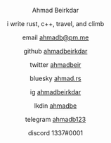 <p align="center">
  <p align="center">Ahmad Beirkdar</p>
  <p align="center">i write rust, c++, travel, and climb</p>
  <p align="center">email <a href="mailto:ahmadb@pm.me">ahmadb@pm.me</a></p>
  <p align="center">github <a href="https://github.com/ahmadbeirkdar">ahmadbeirkdar</a></p>
  <p align="center">twitter <a href="https://twitter.com/ahmadbeir">ahmadbeir</a></p>
  <p align="center">bluesky <a href="https://bsky.app/profile/ahmad.rs">ahmad.rs</a></p>
  <p align="center">ig <a href="https://www.instagram.com/ahmadbeirkdar/">ahmadbeirkdar</a></p>
  <p align="center">lkdin <a href="https://www.linkedin.com/in/ahmadbe/">ahmadbe</a></p>
  <p align="center">telegram <a href="https://t.me/ahmadb123">ahmadb123</a></p>
  <p align="center">discord 1337#0001</p>
</p>
